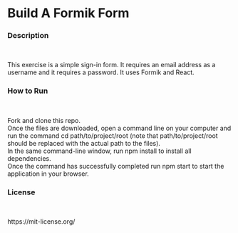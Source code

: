 <h1>Build A Formik Form</h1>

<h3>Description</h3>
<br>
<p>This exercise is a simple sign-in form. It requires an email address as a username and it requires a password. It uses Formik and React.</p>

<h3>How to Run</h3>
<br>
<p>Fork and clone this repo.
<br>Once the files are downloaded, 	open a command line on your computer and run the command cd path/to/project/root (note that path/to/project/root should be replaced with the actual path to the files).
<br>In the same command-line window, run npm install to install all dependencies.
<br>Once the command has successfully completed run npm start to start the application in your browser.</p>

<h3>License</h3>
<br>
  <p>https://mit-license.org/</p>
